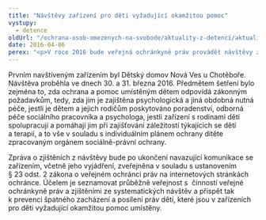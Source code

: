 ```yaml
---
title: "Návštěvy zařízení pro děti vyžadující okamžitou pomoc"
vystupy:
  - detence
oldUrl: "/ochrana-osob-omezenych-na-svobode/aktuality-z-detenci/aktuality-z-detenci-2016/navstevy-zarizeni-pro-deti-vyzadujici-okamzitou-pomoc/"
date: 2016-04-06
perex: "<p>V roce 2016 bude veřejná ochránkyně práv provádět návštěvy zařízení pro děti vyžadující okamžitou pomoc. Tato zařízení poskytují ochranu a pomoc dětem, které se ocitly bez jakékoliv péče,  je vážně ohrožen jejich život nebo vývoj, jde-li o děti tělesně nebo duševně týrané nebo zneužívané anebo jsou závažným způsobem ohrožena jejich základní práva. </p>"
---
```


<!-- imported from the old website -->

<p>Prvním navštíveným zařízením byl Dětský domov Nová Ves u Chotěboře. Návštěva proběhla ve dnech 30. a 31. března 2016. Předmětem šetření bylo zejména to, zda ochrana a pomoc umístěným dětem odpovídá zákonným požadavkům, tedy, zda jim je zajištěna psychologická a jiná obdobná nutná péče, jestli je dětem a jejich rodičům poskytováno poradenství, odborná péče sociálního pracovníka a psychologa, jestli zařízení s rodinami dětí spolupracují a pomáhají jim při zajišťování záležitostí týkajících se dětí a terapií, a to vše v souladu s individuálním plánem ochrany dítěte zpracovaným orgánem sociálně-právní ochrany. </p><p> Zpráva o zjištěních z návštěvy bude po ukončení navazující komunikace se zařízením, včetně jeho vyjádření, zveřejněna v souladu s ustanovením § 23 odst. 2 zákona o veřejném ochránci práv na internetových stránkách ochránce. Účelem je seznamovat průběžně veřejnost s  činností veřejné ochránkyně práv a zjištěními ze systematických návštěv a přispět tak k prevenci špatného zacházení a posílení práv dětí, které jsou v zařízeních pro děti vyžadující okamžitou pomoc umístěny.</p>
